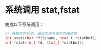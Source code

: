 # 系统调用 stat,fstat

完成以下系统调用：

```c++
// 获取文件状态，通过文件名或文件描述符
int stat(char *filename, stat_t *statbuf);
int fstat(fd_t fd, stat_t *statbuf);
```
